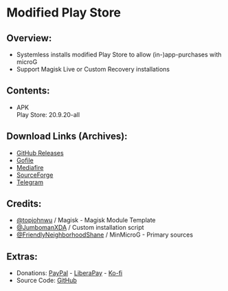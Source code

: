 # Modified Play Store

## Overview:
- Systemless installs modified Play Store to allow (in-)app-purchases with microG
- Support Magisk Live or Custom Recovery installations

## Contents:
- APK   
Play Store: 20.9.20-all   

## Download Links (Archives):
- [GitHub Releases](https://kutt.it/odJakp)
- [Gofile](https://kutt.it/Eb9R87)
- [Mediafire](https://kutt.it/TcS0tr)
- [SourceForge](https://kutt.it/rlSlQo)
- [Telegram](https://kutt.it/qwBNKY)

## Credits:
- [@topjohnwu](https://github.com/topjohnwu) / Magisk - Magisk Module Template
- [@JumbomanXDA](https://github.com/JumbomanXDA) / Custom installation script
- [@FriendlyNeighborhoodShane](https://github.com/FriendlyNeighborhoodShane) / MinMicroG - Primary sources

## Extras:
- Donations: [PayPal](https://paypal.me/gloeyisk) - [LiberaPay](https://liberapay.com/gloeyisk) - [Ko-fi](https://ko-fi.com/gloeyisk)
- Source Code: [GitHub](https://github.com/gloeyisk/microg/tree/store)
